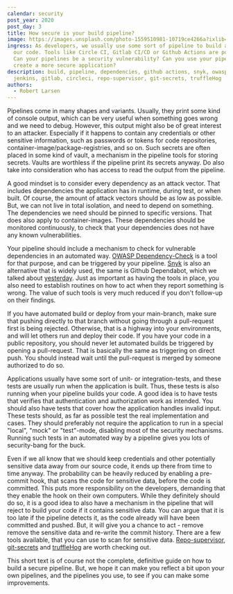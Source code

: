 ```yaml
---
calendar: security
post_year: 2020
post_day: 3
title: How secure is your build pipeline?
image: https://images.unsplash.com/photo-1559510981-10719ce4266a?ixlib=rb-1.2.1&ixid=eyJhcHBfaWQiOjEyMDd9&auto=format&fit=crop&w=1950&q=80
ingress: As developers, we usually use some sort of pipeline to build and deploy
  our code. Tools like Circle CI, Gitlab CI/CD or Github Actions are popular.
  Can your pipelines be a security vulnerability? Can you use your pipeline to
  create a more secure application?
description: build, pipeline, dependencies, github actions, snyk, owasp,
  jenkins, gitlab, circleci, repo-supervisor, git-secrets, truffleHog
authors:
  - Robert Larsen
---
```

Pipelines come in many shapes and variants. Usually, they print some kind of console output, which can be very useful when something goes wrong and we need to debug. However, this output might also be of great interest to an attacker. Especially if it happens to contain any credentials or other sensitive information, such as passwords or tokens for code repositories, container-image/package-registries, and so on. Such secrets are often placed in some kind of vault, a mechanism in the pipeline tools for storing secrets. Vaults are worthless if the pipeline print its secrets anyway. Do also take into consideration who has access to read the output from the pipeline. 

A good mindset is to consider every dependency as an attack vector. That includes dependencies the application has in runtime, during test, or when built. Of course, the amount of attack vectors should be as low as possible. But, we can not live in total isolation, and need to depend on something. The dependencies we need should be pinned to specific versions. That does also apply to container-images. These dependencies should be monitored continuously, to check that your dependencies does not have any known vulnerabilities.

Your pipeline should include a mechanism to check for vulnerable dependencies in an automated way. [OWASP Dependency-Check](https://owasp.org/www-project-dependency-check/) is a tool for that purpose, and can be triggered by your pipeline. [Snyk](https://snyk.io) is also an alternative that is widely used, the same is Github Dependabot, which we talked about [yesterday](https://security.christmas/2020/2). Just as important as having the tools in place, you also need to establish routines on how to act when they report something is wrong. The value of such tools is very much reduced if you don't follow-up on their findings.

If you have automated build or deploy from your main-branch, make sure that pushing directly to that branch without going through a pull-request first is being rejected. Otherwise, that is a highway into your environments, and will let others run and deploy their code. If you have your code in a public repository, you should never let automated builds be triggered by opening a pull-request. That is basically the same as triggering on direct push. You should instead wait until the pull-request is merged by someone authorized to do so.

Applications usually have some sort of unit- or integration-tests, and these tests are usually run when the application is built. Thus, these tests is also running when your pipeline builds your code. A good idea is to have tests that verifies that authentication and authorization work as intended. You should also have tests that cover how the application handles invalid input. These tests should, as far as possible test the real implementation and cases. They should preferably not require the application to run in a special "local", "mock" or "test"-mode, disabling most of the security mechanisms. Running such tests in an automated way by a pipeline gives you lots of security-bang for the buck.

Even if we all know that we should keep credentials and other potentially sensitive data away from our source code, it ends up there from time to time anyway. The probability can be heavily reduced by enabling a pre-commit hook, that scans the code for sensitive data, before the code is committed. This puts more responsibility on the developers, demanding that they enable the hook on their own computers. While they definitely should do so, it is a good idea to also have a mechanism in the pipeline that will reject to build your code if it contains sensitive data. You can argue that it is too late if the pipeline detects it, as the code already will have been committed and pushed. But, it will give you a chance to act - remove remove the sensitive data and re-write the commit history. There are a few tools available, that you can use to scan for sensitive data. [Repo-supervisor](https://github.com/auth0/repo-supervisor), [git-secrets](https://github.com/awslabs/git-secrets) and [truffleHog](https://github.com/dxa4481/truffleHog) are worth checking out.

This short text is of course not the complete, definitive guide on how to build a secure pipeline. But, we hope it can make you reflect a bit upon your own pipelines, and the pipelines you use, to see if you can make some improvements.